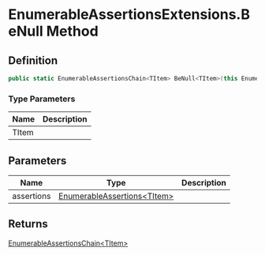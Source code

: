 # EnumerableAssertionsExtensions.BeNull Method
## Definition

```c#
public static EnumerableAssertionsChain<TItem> BeNull<TItem>(this EnumerableAssertions<TItem> assertions);
```

### Type Parameters

| Name | Description |
| ---- | ----------- |
| TItem |  |

## Parameters

| Name | Type | Description |
| ---- | ---- | ----------- |
| assertions | [EnumerableAssertions&lt;TItem&gt;](MrKWatkins.Assertions.EnumerableAssertions-1.md) |  |

## Returns

[EnumerableAssertionsChain&lt;TItem&gt;](MrKWatkins.Assertions.EnumerableAssertionsChain-1.md)
